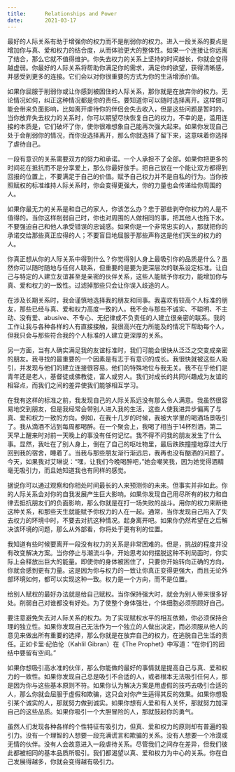 ```yaml
---
title:      Relationships and Power
date:       2021-03-17
---
```


最好的人际关系有助于增强你的权力而不是削弱你的权力。进入一段关系的要点是增加你与真、爱和权力的结合度，从而体验更大的整体性。如果一个连接让你远离了结合，那么它就不值得维护。你失去权力的关系上坚持的时间越长，你就会变得越虚弱。你最好的人际关系将帮助你满足你的需求，满足你的欲望，获得清晰感，并感受到更多的连接。它们会以对你很重要的方式为你的生活增添价值。

如果你屈服于削弱你或让你感到被困住的人际关系，那你就是在放弃你的权力。无论情况如何，纠正这种情况都是你的责任。要知道你可以随时选择离开。这样做可能会带来负面影响，比如离开虐待你的伴侣会失去收入，但是这些问题是暂时的。当你放弃失去权力的关系时，你可以期望尽快恢复自己的权力。不幸的是，滥用连接的本质是，它们破坏了你，使你很难想象自己能再次强大起来。如果你发现自己处于会削弱你的情况，而你没选择离开，那么你就选择了留下来，这意味着你选择了虐待自己。

一段有意识的关系需要双方的努力和承诺。一个人承担不了全部。如果你把更多的时间花在抵抗而不是分享爱上，那么你最好放手。把自己放在一个能让双方都得到回报的位置上，不要满足于自己的价值。赋予自己权力并不是自私的行为。当你按照赋权的标准维持人际关系时，你会变得更强大，你的力量也会传递给你周围的人。

如果你最无力的关系是和自己的家人，你该怎么办？忠于那些剥夺你权力的人是不值得的。当你这样削弱自己时，你也对周围的人做相同的事，把其他人也拖下水。不要强迫自己和他人承受错误的忠诚感。如果你是一个非常忠实的人，那就把你的承诺交给那些真正应得的人；不要盲目地屈服于那些声称这是他们天生的权力的人。

你真正想从你的人际关系中得到什么？你觉得别人身上最吸引你的品质是什么？虽然你可以随时随地与任何人联系，但重要的是要为更深层次的联系设定标准。让自己与特定的人建立友谊甚至是亲密的伙伴关系，这些人能赋予你权力，能增加你与真、爱和权力的一致性。过滤掉那些只会让你误入歧途的人。

在涉及长期关系时，我会谨慎地选择我的朋友和同事。我喜欢有较高个人标准的朋友，那些已经与真、爱和权力高度一致的人。我不会与那些不诚实、不聪明、不主动、没有爱、abusive、不专心、无纪律或不负责任的人建立很亲密的联系。我的工作让我与各种各样的人有直接接触，我很高兴在力所能及的情况下帮助每个人，但我只会与那些符合我的个人标准的人建立更深厚的关系。

另一方面，当有人确实满足我的友谊标准时，我们可能会很快从泛泛之交变成亲密的朋友。我寻找的最重要的一个因素是有志于有意识的成长。我很快就被这些人吸引，并发现与他们的建立连接很容易。他们的特殊地位与我无关。我不在乎他们是青年还是老人，基督徒或佛教徒，富人或穷人。我们对成长的共同兴趣成为友谊的相容点，而我们之间的差异使我们能够相互学习。

在我有这样的标准之前，我发现自己的人际关系远没有那么令人满意。我虽然很容易地交到朋友，但是我经常会带别人进入我的生活，这些人使我进异步偏离了与真、爱和权力一致的方向。例如，在我十几岁的时候，我被大学里的喝酒场景吸引了。我从滴酒不沾到每周都喝醉。在一个聚会上，我喝了相当于14杯烈酒，第二天早上醒来时对前一天晚上的事没有任何记忆。我不得不问我的朋友发生了什么事。显然，我吐在了别人身上，倒在了自己的呕吐物里，最后跌跌撞撞地穿过大厅回到我的宿舍，睡着了。当我与那些朋友渐行渐远后，我再也没有酗酒的问题了。今天，如果我对艾琳说：“嘿，让我们今晚喝醉吧，”她会嘲笑我，因为她觉得酒精毫无吸引力，而且她知道我也有同样的感觉。

据说你可以通过观察和你相处时间最长的人来预测你的未来。但事实并非如此。你的人际关系会对你的自我发展产生巨大影响。如果你发现自己用尽所有的权力和自律去抵抗朋友们的负面影响，那么你就是在打一场失败的战斗。用你的权力来断绝这种关系，和那些天生就能赋予你权力的人在一起。通常，当你发现自己陷入了失去权力的环境中时，不要去对抗这种情况。起身离开吧。如果你仍然希望在之后解决该环境的问题，那么从外部看，你将处于更有利的位置。

我知道有些时候要离开一段没有权力的关系是非常困难的。但是，挑战的程度并没有改变解决方案。当你停止与潮流斗争，开始思考如何摆脱这种不利局面时，你实际上会释放出巨大的能量。即使你的身体被困住了，只要你开始转向正确的方向，你就会感到更有力量。这是因为你与权力的一致让你真正变得更强大，而且无论外部环境如何，都可以实现这种一致。权力是一个方向，而不是位置。

给别人赋权的最好办法就是给自己赋权。当你保持强大时，就会为别人带来很多好处。削弱自己对谁都没有好处。为了使整个身体强壮，个体细胞必须照顾好自己。

要注意避免失去对人际关系的权力。为了实现赋权水平的相互依赖，你必须保持合理的独立性。如果你发现自己无法作为一个独立的人做出决定，而必须服从他人的意见来做出所有重要的选择，那么你就是在放弃自己的权力，在逃脱自己生活的责任。正如卡里·纪伯伦（Kahlil Gibran）在《The Prophet》中写道：“在你们的团结中要留有空间。”

如果你想吸引高水准的伙伴，那么你能做的最好的事情就是提高自己与真、爱和权力的一致性。如果你发现自己总是吸引不合适的人，或者根本无法吸引任何人，那是因为你与这些基本原则不符。如果你认为解决方案是用虚假的技巧去吸引合适的人，那么你就会屈服于虚假和欺骗，这只会对你产生适得其反的效果。如果你想吸引某个诚实的人，那就努力做到诚实。如果你想有人爱和有人关怀，那就努力加深自己的这些品质。如果你吸引一个大胆冒险的人，那就鼓起你的勇气。

虽然人们发现各种各样的个性特征有吸引力，但真、爱和权力的原则却有普遍的吸引力。没有一个理智的人想要一段充满谎言和欺骗的关系。没有人想要一个冷漠或无情的伙伴。没有人会故意进入一段虐待关系。尽管我们之间存在差异，但我们彼此都被相同的基本品质所吸引。我们都渴望以真、爱和权力为中心的关系。你在自己发展得越多，你就会变得越有吸引力。

